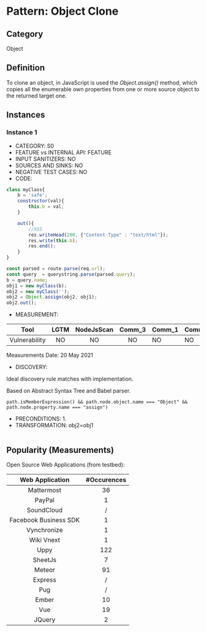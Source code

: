 # Pattern: Object Clone

## Category

Object

## Definition
 
To clone an object, in JavaScript is used the _Object.assign()_ method, which copies all the enumerable own properties from one or more source object to the returned target one.

## Instances

### Instance 1

- CATEGORY: S0
- FEATURE vs INTERNAL API: FEATURE
- INPUT SANITIZERS: NO
- SOURCES AND SINKS: NO
- NEGATIVE TEST CASES: NO
- CODE:

```javascript
class myClass{
	b = 'safe';
	constructor(val){
		this.b = val;
	}

	out(){
        //XSS
        res.writeHead(200, {"Content-Type" : "text/html"});
	    res.write(this.b);
        res.end();	
	}
}

const parsed = route.parse(req.url);
const query  = querystring.parse(parsed.query);
b = query.name;
obj1 = new myClass(b);
obj2 = new myClass('');
obj2 = Object.assign(obj2, obj1);
obj2.out(); 
```

- MEASUREMENT:

|     Tool      | LGTM | NodeJsScan | Comm_3 | Comm_1 | Comm_2 | Vulnerable |
| :-----------: | :--: | :--------: | :------: | ------- | --------- | ---------- |
| Vulnerability | NO   |       NO   |    NO   |      NO |     NO    |  YES      |
Measurements Date: 20 May 2021

- DISCOVERY:



Ideal discovery rule matches with implementation.

Based on Abstract Syntax Tree and Babel parser.

```
path.isMemberExpression() && path.node.object.name === "Object" && path.node.property.name === "assign")
```



- PRECONDITIONS:
   1.
- TRANSFORMATION:
obj2=obj1
```javascript
```
## Popularity (Measurements)

Open Source Web Applications (from testbed):

|    Web Application    | #Occurences |
| :-------------------: | :---------: |
|      Mattermost       |     36      |
|        PayPal         |      1      |
|      SoundCloud       |      /      |
| Facebook Business SDK |      1      |
|      Vynchronize      |      1      |
|      Wiki Vnext       |      1      |
|         Uppy          |     122     |
|        SheetJs        |      7      |
|        Meteor         |     91      |
|        Express        |      /      |
|          Pug          |      /      |
|         Ember         |     10      |
|          Vue          |     19      |
|        JQuery         |      2      |

